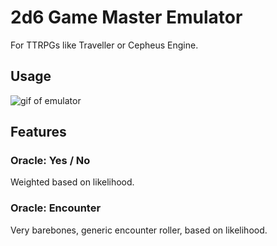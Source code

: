 # 2d6 Game Master Emulator

For TTRPGs like Traveller or Cepheus Engine.

## Usage

![gif of emulator](../.github/gm-emulator.gif)

## Features

### Oracle: Yes / No

Weighted based on likelihood.

### Oracle: Encounter

Very barebones, generic encounter roller, based on likelihood.
